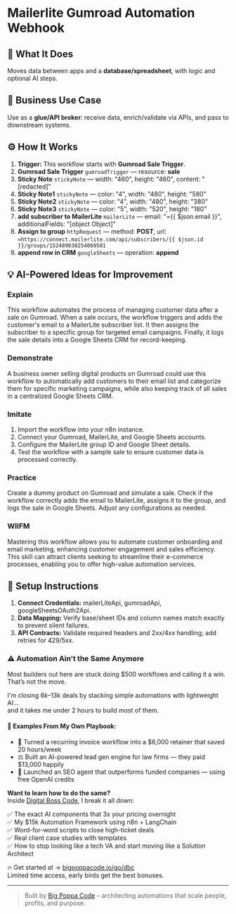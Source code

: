 # Mailerlite Gumroad Automation Webhook
  ## 🚀 What It Does
  Moves data between apps and a **database/spreadsheet**, with logic and optional AI steps.
  
  ## 💼 Business Use Case
  Use as a **glue/API broker**: receive data, enrich/validate via APIs, and pass to downstream systems.
  
  ## ⚙️ How It Works
  1. **Trigger:** This workflow starts with **Gumroad Sale Trigger**.
  2. **Gumroad Sale Trigger** `gumroadTrigger` — resource: **sale**
3. **Sticky Note** `stickyNote` — width: "460", height: "460", content: "[redacted]"
4. **Sticky Note1** `stickyNote` — color: "4", width: "480", height: "580"
5. **Sticky Note2** `stickyNote` — color: "4", width: "480", height: "380"
6. **Sticky Note3** `stickyNote` — color: "5", width: "520", height: "180"
7. **add subscriber to MailerLite** `mailerLite` — email: "={{ $json.email }}", additionalFields: "[object Object]"
8. **Assign to group** `httpRequest` — method: **POST**, url: `=https://connect.mailerlite.com/api/subscribers/{{ $json.id }}/groups/152489030254069581`
9. **append row in CRM** `googleSheets` — operation: **append**
  
  ## 💡 AI-Powered Ideas for Improvement
  ### Explain
This workflow automates the process of managing customer data after a sale on Gumroad. When a sale occurs, the workflow triggers and adds the customer's email to a MailerLite subscriber list. It then assigns the subscriber to a specific group for targeted email campaigns. Finally, it logs the sale details into a Google Sheets CRM for record-keeping.

### Demonstrate
A business owner selling digital products on Gumroad could use this workflow to automatically add customers to their email list and categorize them for specific marketing campaigns, while also keeping track of all sales in a centralized Google Sheets CRM.

### Imitate
1. Import the workflow into your n8n instance.
2. Connect your Gumroad, MailerLite, and Google Sheets accounts.
3. Configure the MailerLite group ID and Google Sheet details.
4. Test the workflow with a sample sale to ensure customer data is processed correctly.

### Practice
Create a dummy product on Gumroad and simulate a sale. Check if the workflow correctly adds the email to MailerLite, assigns it to the group, and logs the sale in Google Sheets. Adjust any configurations as needed.

### WIIFM
Mastering this workflow allows you to automate customer onboarding and email marketing, enhancing customer engagement and sales efficiency. This skill can attract clients seeking to streamline their e-commerce processes, enabling you to offer high-value automation services.
  
  ## 🔧 Setup Instructions
  1. **Connect Credentials:** mailerLiteApi, gumroadApi, googleSheetsOAuth2Api.
2. **Data Mapping:** Verify base/sheet IDs and column names match exactly to prevent silent failures.
3. **API Contracts:** Validate required headers and 2xx/4xx handling; add retries for 429/5xx.
  
### ⚠️ Automation Ain’t the Same Anymore

Most builders out here are stuck doing $500 workflows and calling it a win.  
That’s not the move.  

I'm closing $6k–$13k deals by stacking simple automations with lightweight AI...  
and it takes me under 2 hours to build most of them.

#### 🧠 Examples From My Own Playbook:
- 🔁 Turned a recurring invoice workflow into a $6,000 retainer that saved 20 hours/week  
- ⚖️ Built an AI-powered lead gen engine for law firms — they paid $13,000 happily  
- 🚀 Launched an SEO agent that outperforms funded companies — using free OpenAI credits  

**Want to learn how to do the same?**  
Inside [Digital Boss Code](https://bigpoppacode.io/go/dbc), I break it all down:

✅ The exact AI components that 3x your pricing overnight  
✅ My $15k Automation Framework using n8n + LangChain  
✅ Word-for-word scripts to close high-ticket deals  
✅ Real client case studies with templates  
✅ How to stop looking like a tech VA and start moving like a Solution Architect  

🔥 Get started at → [bigpoppacode.io/go/dbc](https://bigpoppacode.io/go/dbc)  
Limited time access, early birds get the best bonuses.

---
> Built by [Big Poppa Code](https://bigpoppacode.io) – architecting automations that scale people, profits, and purpose.
  